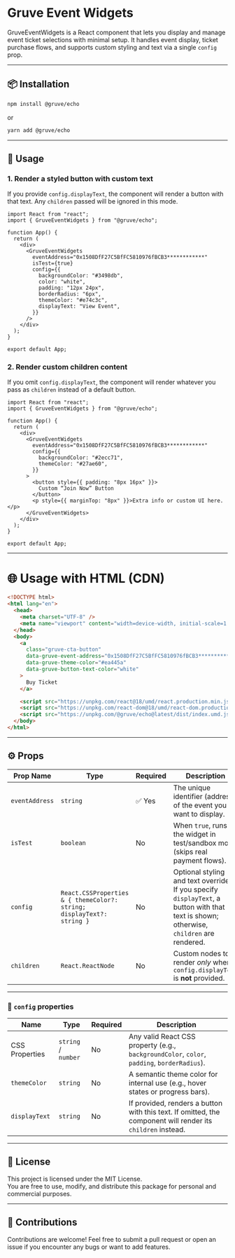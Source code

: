 # Gruve Event Widgets

GruveEventWidgets is a React component that lets you display and manage event ticket selections with minimal setup. It handles event display, ticket purchase flows, and supports custom styling and text via a single `config` prop.

---

## 📦 Installation

```bash
npm install @gruve/echo
```

or

```bash
yarn add @gruve/echo
```

---

## 🚀 Usage

### 1. Render a styled button with custom text

If you provide `config.displayText`, the component will render a button with that text. Any `children` passed will be ignored in this mode.

```tsx
import React from "react";
import { GruveEventWidgets } from "@gruve/echo";

function App() {
  return (
    <div>
      <GruveEventWidgets
        eventAddress="0x1508DfF27C5BfFC5810976fBCB3************"
        isTest={true}
        config={{
          backgroundColor: "#3498db",
          color: "white",
          padding: "12px 24px",
          borderRadius: "6px",
          themeColor: "#e74c3c",
          displayText: "View Event",
        }}
      />
    </div>
  );
}

export default App;
```

### 2. Render custom children content

If you omit `config.displayText`, the component will render whatever you pass as `children` instead of a default button.

```tsx
import React from "react";
import { GruveEventWidgets } from "@gruve/echo";

function App() {
  return (
    <div>
      <GruveEventWidgets
        eventAddress="0x1508DfF27C5BfFC5810976fBCB3************"
        config={{
          backgroundColor: "#2ecc71",
          themeColor: "#27ae60",
        }}
      >
        <button style={{ padding: "8px 16px" }}>
          Custom “Join Now” Button
        </button>
        <p style={{ marginTop: "8px" }}>Extra info or custom UI here.</p>
      </GruveEventWidgets>
    </div>
  );
}

export default App;
```

---

# 🌐 Usage with HTML (CDN)

```html
<!DOCTYPE html>
<html lang="en">
  <head>
    <meta charset="UTF-8" />
    <meta name="viewport" content="width=device-width, initial-scale=1.0" />
  </head>
  <body>
    <a
      class="gruve-cta-button"
      data-gruve-event-address="0x1508DfF27C5BfFC5810976fBCB3************"
      data-gruve-theme-color="#ea445a"
      data-gruve-button-text-color="white"
    >
      Buy Ticket
    </a>

    <script src="https://unpkg.com/react@18/umd/react.production.min.js"></script>
    <script src="https://unpkg.com/react-dom@18/umd/react-dom.production.min.js"></script>
    <script src="https://unpkg.com/@gruve/echo@latest/dist/index.umd.js"></script>
  </body>
</html>
```

---

## ⚙️ Props

| Prop Name      | Type                                                                  | Required | Description                                                                                                                              |
| -------------- | --------------------------------------------------------------------- | -------- | ---------------------------------------------------------------------------------------------------------------------------------------- |
| `eventAddress` | `string`                                                              | ✅ Yes   | The unique identifier (address) of the event you want to display.                                                                        |
| `isTest`       | `boolean`                                                             | No       | When `true`, runs the widget in test/sandbox mode (skips real payment flows).                                                            |
| `config`       | `React.CSSProperties & { themeColor?: string; displayText?: string }` | No       | Optional styling and text overrides. If you specify `displayText`, a button with that text is shown; otherwise, `children` are rendered. |
| `children`     | `React.ReactNode`                                                     | No       | Custom nodes to render _only_ when `config.displayText` is **not** provided.                                                             |

---

### 📐 `config` properties

| Name           | Type                | Required | Description                                                                                                 |
| -------------- | ------------------- | -------- | ----------------------------------------------------------------------------------------------------------- |
| CSS Properties | `string` / `number` | No       | Any valid React CSS property (e.g., `backgroundColor`, `color`, `padding`, `borderRadius`).                 |
| `themeColor`   | `string`            | No       | A semantic theme color for internal use (e.g., hover states or progress bars).                              |
| `displayText`  | `string`            | No       | If provided, renders a button with this text. If omitted, the component will render its `children` instead. |

---

## 📜 License

This project is licensed under the MIT License.  
You are free to use, modify, and distribute this package for personal and commercial purposes.

---

## 🤝 Contributions

Contributions are welcome! Feel free to submit a pull request or open an issue if you encounter any bugs or want to add features.

```

```
